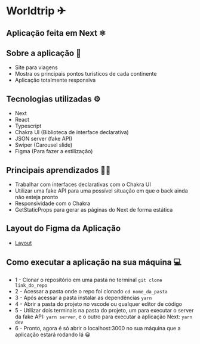 # Worldtrip ✈

## Aplicação feita em Next ⚛

## Sobre a aplicação 🚀
- Site para viagens
- Mostra os principais pontos turísticos de cada continente
- Aplicação totalmente responsiva

## Tecnologias utilizadas ⚙
- Next
- React
- Typescript
- Chakra UI (Biblioteca de interface declarativa)
- JSON server (fake API)
- Swiper (Carousel slide)
- Figma (Para fazer a estilização)

## Principais aprendizados 👩‍🚀
- Trabalhar com interfaces declarativas com o Chakra UI
- Utilizar uma fake API para uma possível situação em que o back ainda não esteja pronto
- Responsividade com o Chakra
- GetStaticProps para gerar as páginas do Next de forma estática

## Layout do Figma da Aplicação
- <a href="https://www.figma.com/file/8QAkMs3BddatXn2fFseyu4/Desafio-1-M%C3%B3dulo-4-ReactJS/duplicate" target="_blank">Layout</a>

## Como executar a aplicação na sua máquina 💻
- 1 - Clonar o repositório em uma pasta no terminal
```git clone link_do_repo```
- 2 - Acessar a pasta onde o repo foi clonado
```cd nome_da_pasta```
- 3 - Após acessar a pasta instalar as dependências
```yarn```
- 4 - Abrir a pasta do projeto no vscode ou qualquer editor de código
- 5 - Utilizar dois terminais na pasta do projeto, um para executar o server da fake API: ```yarn server```, e o outro para executar a aplicação Next: ```yarn dev```
- 6 - Pronto, agora é só abrir o localhost:3000 no sua máquina que a aplicação estará rodando lá 😀